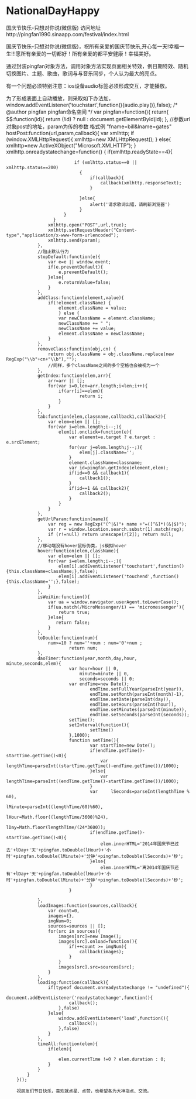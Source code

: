 NationalDayHappy
================

国庆节快乐-只想对你说(微信版) 访问地址http://pingfan1990.sinaapp.com/festival/index.html

国庆节快乐-只想对你说(微信版)，祝所有亲爱的国庆节快乐,开心每一天!幸福一生!!!愿所有亲爱的一切都好！所有亲爱的都平安健康！幸福美好。

通过封装pingfan对象方法，调用对象方法实现页面相关特效，例日期特效、随机切换图片、主题、歌曲，歌词与与音乐同步，个人认为最大的亮点。

有一个问题必须特别注意：ios设备audio标签必须形成交互，才能播放。

为了形成表面上自动播放，则采取如下办法加，window.addEventListener('touchstart',function(){audio.play()},false);
		/*
			@author pingfan
			pingfan命名空间
		*/
		var pingfan=function(){
			return{
				$$:function(id){
					return (!id) ? null :  document.getElementById(id);
				},
				//参数url对象post的地址，param为传的参数 格式例 "fname=bill&lname=gates"	
				hostPost:function(url,param,callback){
					var xmlhttp;
					if (window.XMLHttpRequest){
					  xmlhttp=new XMLHttpRequest();
					  }
					else{
					  xmlhttp=new ActiveXObject("Microsoft.XMLHTTP");
					  }
					xmlhttp.onreadystatechange=function()
					  {
						  if(xmlhttp.readyState==4){
						  
							  if (xmlhttp.status==0 || xmlhttp.status==200)
								{				
									if(callback){
										callback(xmlhttp.responseText);					
									}

								}else{
									alert('请求歌词出错，请刷新浏览器')
								}
						  }
					  }	
					xmlhttp.open("POST",url,true);
					xmlhttp.setRequestHeader("Content-type","application/x-www-form-urlencoded"); 
					xmlhttp.send(param);		
				},
				//阻止默认行为
				stopDefault:function(e){
					var e=e || window.event;
					if(e.preventDefault){
						e.preventDefault();
					}else{
						e.returnValue=false;
					}			
				},
				addClass:function(element,value){
					if(!element.className) {
						element.className = value;
						} else {
						var newClassName = element.className;
						newClassName += " ";
						newClassName += value;
						element.className = newClassName;
					}				
				},
				removeClass:function(obj,cn) {
					return obj.className = obj.className.replace(new RegExp("\\b"+cn+"\\b"),"");
					//同样，多个className之间的多个空格也会被视为一个
				},
				getIndex:function(elem,arr){
					arr=arr || [];
					for(var i=0,len=arr.length;i<len;i++){		
						if(arr[i]==elem){
								return i;
						}
					}
				},
				tab:function(elem,classname,callback1,callback2){
					var elem=elem || [];
					for(var i=elem.length;i--;){
						elem[i].onclick=function(e){
							var element=e.target ? e.target : e.srcElement;	
							for(var j=elem.length;j--;){
								elem[j].className='';
							}
							element.className=classname;
							var id=pingfan.getIndex(element,elem);
							if(id==0 && callback1){
								callback1();
							}
							if(id==1 && callback2){
								callback2();
							}
						}
					}
				},
				getUrlParam:function(name){
					var reg = new RegExp("(^|&)"+ name +"=([^&]*)(&|$)");
					var r = window.location.search.substr(1).match(reg);
					if (r!=null) return unescape(r[2]); return null;
				},
				//移动端没有hover鼠标伪类，js模拟hover
				hover:function(elem,className){
					var elem=elem || [];
					for(var i=elem.length;i--;){
						elem[i].addEventListener('touchstart',function(){this.className=className;},false);
						elem[i].addEventListener('touchend',function(){this.className='';},false);
					}
				},
				isWeiXin:function(){  
					var ua = window.navigator.userAgent.toLowerCase();  
					if(ua.match(/MicroMessenger/i) == 'micromessenger'){  
						return true;  
					}else{  
					   return false;  
					}  
				},
				toDouble:function(num){
					num>=10 ? num=''+num : num='0'+num ;
							return num;
				},
				daoTimer:function(year,month,day,hour, minute,seconds,elem){               
							var hour=hour || 0,
								minute=minute || 0,
								seconds=seconds || 0;                                
							var endTime=new Date();                              
									endTime.setFullYear(parseInt(year)),                               
									endTime.setMonth(parseInt(month)-1),                             
									endTime.setDate(parseInt(day)),                          
									endTime.setHours(parseInt(hour)),                           
									endTime.setMinutes(parseInt(minute)),                           
									endTime.setSeconds(parseInt(seconds));      
							setTime();
							setInterval(function(){
									setTime()
							},1000);        
							function setTime(){                                                
									var startTime=new Date();
									if(endTime.getTime()-startTime.getTime()<0){
										var lengthTime=parseInt((startTime.getTime()-endTime.getTime())/1000);
									}else{
										var lengthTime=parseInt((endTime.getTime()-startTime.getTime())/1000);
									}
									var     lSeconds=parseInt(lengthTime % 60),                                
											lMinute=parseInt((lengthTime/60)%60),         
											lHour=Math.floor((lengthTime/3600)%24),
											lDay=Math.floor(lengthTime/(24*3600));
									if(endTime.getTime()-startTime.getTime()<0){		
										elem.innerHTML='2014年国庆节已过去'+lDay+'天'+pingfan.toDouble(lHour)+'小时'+pingfan.toDouble(lMinute)+'分钟'+pingfan.toDouble(lSeconds)+'秒';									
									}else{
										elem.innerHTML='离2014年国庆节还有'+lDay+'天'+pingfan.toDouble(lHour)+'小时'+pingfan.toDouble(lMinute)+'分钟'+pingfan.toDouble(lSeconds)+'秒';
									}
							}
							
				},
				loadImages:function(sources,callback){
					var count=0,
					images={},
					imgNum=0;
					sources=sources || [];
					for(src in sources){
						images[src]=new Image();
						images[src].onload=function(){
							if(++count >= imgNum){
								callback(images);
							}
						}
						images[src].src=sources[src];
					}			
				},
				loading:function(callback){
					if(typeof document.onreadystatechange != "undefined"){
						document.addEventListener('readystatechange',function(){
							callback();						
						},false)
					}else{
						window.addEventListener('load',function(){
							callback();
						},false)
					}
				},
				timeAll:function(elem){
					if(elem){
					
						elem.currentTime !=0 ? elem.duration : 0;
					}
				}
			}
		}();
		
		祝朋友们节日快乐，喜欢就点星、点赞，也希望各为大神指点、交流。
